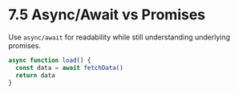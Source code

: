 # 7.5 Async/Await vs Promises
Use `async/await` for readability while still understanding underlying promises.

```js
async function load() {
  const data = await fetchData()
  return data
}
```


